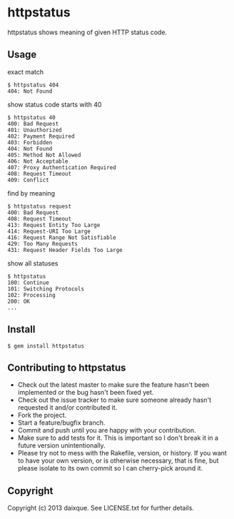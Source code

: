 httpstatus
============================

httpstatus shows meaning of given HTTP status code.

## Usage

exact match

    $ httpstatus 404
    404: Not Found

show status code starts with 40

    $ httpstatus 40
    400: Bad Request
    401: Unauthorized
    402: Payment Required
    403: Forbidden
    404: Not Found
    405: Method Not Allowed
    406: Not Acceptable
    407: Proxy Authentication Required
    408: Request Timeout
    409: Conflict

find by meaning

    $ httpstatus request
    400: Bad Request
    408: Request Timeout
    413: Request Entity Too Large
    414: Request-URI Too Large
    416: Request Range Not Satisfiable
    429: Too Many Requests
    431: Request Header Fields Too Large

show all statuses

    $ httpstatus
    100: Continue
    101: Switching Protocols
    102: Processing
    200: OK
    ...

## Install

    $ gem install httpstatus

## Contributing to httpstatus
 
* Check out the latest master to make sure the feature hasn't been implemented or the bug hasn't been fixed yet.
* Check out the issue tracker to make sure someone already hasn't requested it and/or contributed it.
* Fork the project.
* Start a feature/bugfix branch.
* Commit and push until you are happy with your contribution.
* Make sure to add tests for it. This is important so I don't break it in a future version unintentionally.
* Please try not to mess with the Rakefile, version, or history. If you want to have your own version, or is otherwise necessary, that is fine, but please isolate to its own commit so I can cherry-pick around it.

## Copyright

Copyright (c) 2013 daixque. See LICENSE.txt for
further details.

